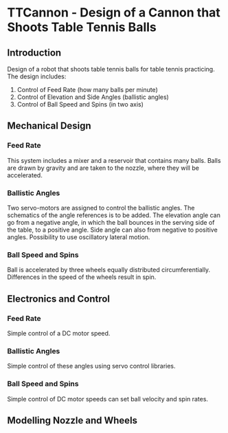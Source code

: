 # TTCannon - Design of a Cannon that Shoots Table Tennis Balls

## Introduction
Design of a robot that shoots table tennis balls for table tennis practicing.
The design includes:
1. Control of Feed Rate (how many balls per minute)
2. Control of Elevation and Side Angles (ballistic angles)
3. Control of Ball Speed and Spins (in two axis)

## Mechanical Design

### Feed Rate
This system includes a mixer and a reservoir that contains many balls. Balls are drawn by gravity and are taken to the nozzle, where they will be accelerated.
### Ballistic Angles
Two servo-motors are assigned to control the ballistic angles. The schematics of the angle references is to be added. The elevation angle can go from a negative angle, in which the ball bounces in the serving side of the table, to a positive angle. Side angle can also from negative to positive angles. Possibility to use oscillatory lateral motion.

### Ball Speed and Spins
Ball is accelerated by three wheels equally distributed circumferentially. Differences in the speed of the wheels result in spin.

## Electronics and Control

### Feed Rate
Simple control of a DC motor speed.

### Ballistic Angles
Simple control of these angles using servo control libraries.

### Ball Speed and Spins
Simple control of DC motor speeds can set ball velocity and spin rates. 

## Modelling Nozzle and Wheels
